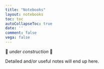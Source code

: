```yaml
---
title: "Notebooks"
layout: notebooks
toc: toc
autoCollapseToc: true
date: ''
comment: false
vega: false
---
```


:construction: *under construction* :construction:

Detailed and/or useful notes will end up here.

